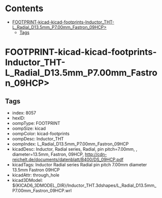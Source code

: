 



Contents
========

* [FOOTPRINT-kicad-kicad-footprints-Inductor_THT-L_Radial_D13.5mm_P7.00mm_Fastron_09HCP>](#footprint-kicad-kicad-footprints-inductor_tht-l_radial_d135mm_p700mm_fastron_09hcp)
	* [Tags](#tags)

# FOOTPRINT-kicad-kicad-footprints-Inductor_THT-L_Radial_D13.5mm_P7.00mm_Fastron_09HCP>

## Tags

- index: 8057
- hexID: 
- oompType: FOOTPRINT
- oompSize: kicad
- oompColor: kicad-footprints
- oompDesc: Inductor_THT
- oompIndex: L_Radial_D13.5mm_P7.00mm_Fastron_09HCP
- kicadDesc: Inductor, Radial series, Radial, pin pitch=7.00mm, , diameter=13.5mm, Fastron, 09HCP, http://cdn-reichelt.de/documents/datenblatt/B400/DS_09HCP.pdf
- kicadTags: Inductor Radial series Radial pin pitch 7.00mm  diameter 13.5mm Fastron 09HCP
- kicadAttr: through_hole
- kicad3DModel: ${KICAD6_3DMODEL_DIR}/Inductor_THT.3dshapes/L_Radial_D13.5mm_P7.00mm_Fastron_09HCP.wrl
